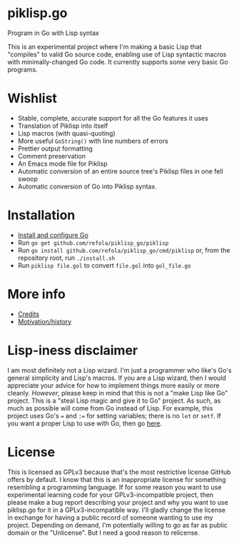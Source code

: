 # piklisp.go
Program in Go with Lisp syntax

This is an experimental project where I'm making a basic Lisp
that "compiles" to valid Go source code, enabling use of Lisp
syntactic macros with minimally-changed Go code. It currently supports
some very basic Go programs.

# Wishlist
* Stable, complete, accurate support for all the Go features it uses
* Translation of Piklisp into itself
* Lisp macros (with quasi-quoting)
* More useful `GoString()` with line numbers of errors
* Prettier output formatting
* Comment preservation
* An Emacs mode file for Piklisp
* Automatic conversion of an entire source tree's Piklisp files in one fell swoop
* Automatic conversion of Go into Piklisp syntax.

# Installation
* [Install and configure Go](https://golang.org/doc/install)
* Run `go get github.com/refola/piklisp_go/piklisp`
* Run `go install github.com/refola/piklisp_go/cmd/piklisp` or, from the repository root, run `./install.sh`
* Run `piklisp file.gol` to convert `file.gol` into `gol_file.go`

# More info
* [Credits](doc/credit.md)
* [Motivation/history](doc/motivation.md)

# Lisp-iness disclaimer
I am most definitely not a Lisp wizard. I'm just a programmer who like's Go's general simplicity and Lisp's macros. If you are a Lisp wizard, then I would appreciate your advice for how to implement things more easily or more cleanly. *However*, please keep in mind that this is not a "make Lisp like Go" project. This is a "steal Lisp magic and give it to Go" project. As such, as much as possible will come from Go instead of Lisp. For example, this project uses Go's `=` and `:=` for setting variables; there is no `let` or `setf`. If you want a proper Lisp to use with Go, then go [here](https://github.com/glycerine/zygomys).

# License
This is licensed as GPLv3 because that's the most restrictive
license GitHub offers by default. I know that this is an inappropriate
license for something resembling a programming language. If for some
reason you want to use experimental learning code for your
GPLv3-incompatible project, then please make a bug report describing
your project and why you want to use piklisp.go for it in a
GPLv3-incompatible way. I'll gladly change the license in exchange for
having a public record of someone wanting to use my project. Depending
on demand, I'm potentially willing to go as far as public domain or
the "Unlicense". But I need a good reason to relicense.
